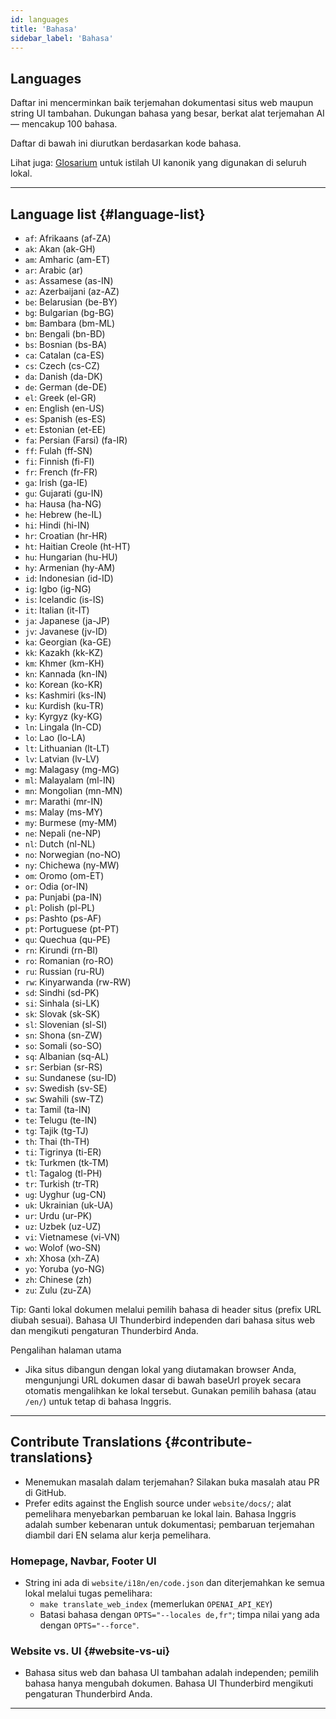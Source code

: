 ```yaml
---
id: languages
title: 'Bahasa'
sidebar_label: 'Bahasa'
---
```


## Languages

Daftar ini mencerminkan baik terjemahan dokumentasi situs web maupun string UI tambahan.
Dukungan bahasa yang besar, berkat alat terjemahan AI — mencakup 100 bahasa.

Daftar di bawah ini diurutkan berdasarkan kode bahasa.

Lihat juga: [Glosarium](glossary) untuk istilah UI kanonik yang digunakan di seluruh lokal.

---

## Language list {#language-list}

- `af`: Afrikaans (af-ZA)
- `ak`: Akan (ak-GH)
- `am`: Amharic (am-ET)
- `ar`: Arabic (ar)
- `as`: Assamese (as-IN)
- `az`: Azerbaijani (az-AZ)
- `be`: Belarusian (be-BY)
- `bg`: Bulgarian (bg-BG)
- `bm`: Bambara (bm-ML)
- `bn`: Bengali (bn-BD)
- `bs`: Bosnian (bs-BA)
- `ca`: Catalan (ca-ES)
- `cs`: Czech (cs-CZ)
- `da`: Danish (da-DK)
- `de`: German (de-DE)
- `el`: Greek (el-GR)
- `en`: English (en-US)
- `es`: Spanish (es-ES)
- `et`: Estonian (et-EE)
- `fa`: Persian (Farsi) (fa-IR)
- `ff`: Fulah (ff-SN)
- `fi`: Finnish (fi-FI)
- `fr`: French (fr-FR)
- `ga`: Irish (ga-IE)
- `gu`: Gujarati (gu-IN)
- `ha`: Hausa (ha-NG)
- `he`: Hebrew (he-IL)
- `hi`: Hindi (hi-IN)
- `hr`: Croatian (hr-HR)
- `ht`: Haitian Creole (ht-HT)
- `hu`: Hungarian (hu-HU)
- `hy`: Armenian (hy-AM)
- `id`: Indonesian (id-ID)
- `ig`: Igbo (ig-NG)
- `is`: Icelandic (is-IS)
- `it`: Italian (it-IT)
- `ja`: Japanese (ja-JP)
- `jv`: Javanese (jv-ID)
- `ka`: Georgian (ka-GE)
- `kk`: Kazakh (kk-KZ)
- `km`: Khmer (km-KH)
- `kn`: Kannada (kn-IN)
- `ko`: Korean (ko-KR)
- `ks`: Kashmiri (ks-IN)
- `ku`: Kurdish (ku-TR)
- `ky`: Kyrgyz (ky-KG)
- `ln`: Lingala (ln-CD)
- `lo`: Lao (lo-LA)
- `lt`: Lithuanian (lt-LT)
- `lv`: Latvian (lv-LV)
- `mg`: Malagasy (mg-MG)
- `ml`: Malayalam (ml-IN)
- `mn`: Mongolian (mn-MN)
- `mr`: Marathi (mr-IN)
- `ms`: Malay (ms-MY)
- `my`: Burmese (my-MM)
- `ne`: Nepali (ne-NP)
- `nl`: Dutch (nl-NL)
- `no`: Norwegian (no-NO)
- `ny`: Chichewa (ny-MW)
- `om`: Oromo (om-ET)
- `or`: Odia (or-IN)
- `pa`: Punjabi (pa-IN)
- `pl`: Polish (pl-PL)
- `ps`: Pashto (ps-AF)
- `pt`: Portuguese (pt-PT)
- `qu`: Quechua (qu-PE)
- `rn`: Kirundi (rn-BI)
- `ro`: Romanian (ro-RO)
- `ru`: Russian (ru-RU)
- `rw`: Kinyarwanda (rw-RW)
- `sd`: Sindhi (sd-PK)
- `si`: Sinhala (si-LK)
- `sk`: Slovak (sk-SK)
- `sl`: Slovenian (sl-SI)
- `sn`: Shona (sn-ZW)
- `so`: Somali (so-SO)
- `sq`: Albanian (sq-AL)
- `sr`: Serbian (sr-RS)
- `su`: Sundanese (su-ID)
- `sv`: Swedish (sv-SE)
- `sw`: Swahili (sw-TZ)
- `ta`: Tamil (ta-IN)
- `te`: Telugu (te-IN)
- `tg`: Tajik (tg-TJ)
- `th`: Thai (th-TH)
- `ti`: Tigrinya (ti-ER)
- `tk`: Turkmen (tk-TM)
- `tl`: Tagalog (tl-PH)
- `tr`: Turkish (tr-TR)
- `ug`: Uyghur (ug-CN)
- `uk`: Ukrainian (uk-UA)
- `ur`: Urdu (ur-PK)
- `uz`: Uzbek (uz-UZ)
- `vi`: Vietnamese (vi-VN)
- `wo`: Wolof (wo-SN)
- `xh`: Xhosa (xh-ZA)
- `yo`: Yoruba (yo-NG)
- `zh`: Chinese (zh)
- `zu`: Zulu (zu-ZA)

Tip: Ganti lokal dokumen melalui pemilih bahasa di header situs (prefix URL diubah sesuai). Bahasa UI Thunderbird independen dari bahasa situs web dan mengikuti pengaturan Thunderbird Anda.

Pengalihan halaman utama

- Jika situs dibangun dengan lokal yang diutamakan browser Anda, mengunjungi URL dokumen dasar di bawah baseUrl proyek secara otomatis mengalihkan ke lokal tersebut. Gunakan pemilih bahasa (atau `/en/`) untuk tetap di bahasa Inggris.

---

## Contribute Translations {#contribute-translations}

- Menemukan masalah dalam terjemahan? Silakan buka masalah atau PR di GitHub.
- Prefer edits against the English source under `website/docs/`; alat pemelihara menyebarkan pembaruan ke lokal lain.
  Bahasa Inggris adalah sumber kebenaran untuk dokumentasi; pembaruan terjemahan diambil dari EN selama alur kerja pemelihara.

### Homepage, Navbar, Footer UI

- String ini ada di `website/i18n/en/code.json` dan diterjemahkan ke semua lokal melalui tugas pemelihara:
  - `make translate_web_index` (memerlukan `OPENAI_API_KEY`)
  - Batasi bahasa dengan `OPTS="--locales de,fr"`; timpa nilai yang ada dengan `OPTS="--force"`.

### Website vs. UI {#website-vs-ui}

- Bahasa situs web dan bahasa UI tambahan adalah independen; pemilih bahasa hanya mengubah dokumen. Bahasa UI Thunderbird mengikuti pengaturan Thunderbird Anda.

---
